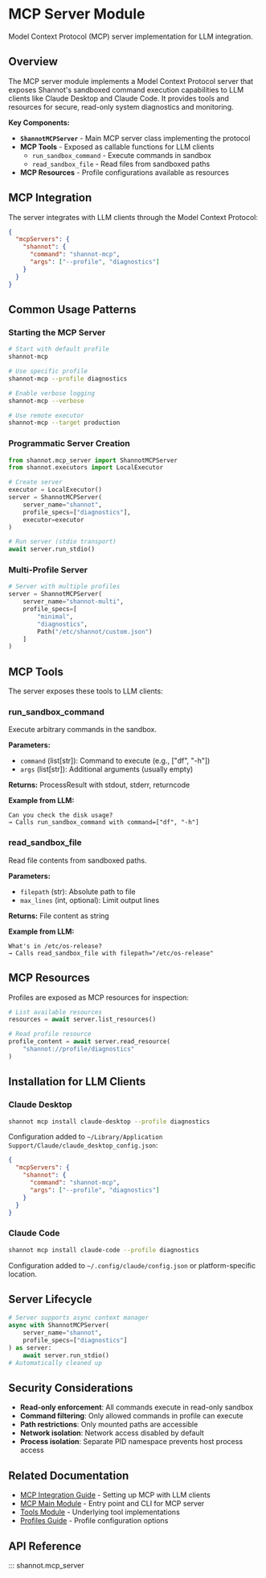 # MCP Server Module

Model Context Protocol (MCP) server implementation for LLM integration.

## Overview

The MCP server module implements a Model Context Protocol server that exposes Shannot's sandboxed command execution capabilities to LLM clients like Claude Desktop and Claude Code. It provides tools and resources for secure, read-only system diagnostics and monitoring.

**Key Components:**

- **`ShannotMCPServer`** - Main MCP server class implementing the protocol
- **MCP Tools** - Exposed as callable functions for LLM clients
  - `run_sandbox_command` - Execute commands in sandbox
  - `read_sandbox_file` - Read files from sandboxed paths
- **MCP Resources** - Profile configurations available as resources

## MCP Integration

The server integrates with LLM clients through the Model Context Protocol:

```json
{
  "mcpServers": {
    "shannot": {
      "command": "shannot-mcp",
      "args": ["--profile", "diagnostics"]
    }
  }
}
```

## Common Usage Patterns

### Starting the MCP Server

```bash
# Start with default profile
shannot-mcp

# Use specific profile
shannot-mcp --profile diagnostics

# Enable verbose logging
shannot-mcp --verbose

# Use remote executor
shannot-mcp --target production
```

### Programmatic Server Creation

```python
from shannot.mcp_server import ShannotMCPServer
from shannot.executors import LocalExecutor

# Create server
executor = LocalExecutor()
server = ShannotMCPServer(
    server_name="shannot",
    profile_specs=["diagnostics"],
    executor=executor
)

# Run server (stdio transport)
await server.run_stdio()
```

### Multi-Profile Server

```python
# Server with multiple profiles
server = ShannotMCPServer(
    server_name="shannot-multi",
    profile_specs=[
        "minimal",
        "diagnostics",
        Path("/etc/shannot/custom.json")
    ]
)
```

## MCP Tools

The server exposes these tools to LLM clients:

### run_sandbox_command

Execute arbitrary commands in the sandbox.

**Parameters:**
- `command` (list[str]): Command to execute (e.g., ["df", "-h"])
- `args` (list[str]): Additional arguments (usually empty)

**Returns:** ProcessResult with stdout, stderr, returncode

**Example from LLM:**
```
Can you check the disk usage?
→ Calls run_sandbox_command with command=["df", "-h"]
```

### read_sandbox_file

Read file contents from sandboxed paths.

**Parameters:**
- `filepath` (str): Absolute path to file
- `max_lines` (int, optional): Limit output lines

**Returns:** File content as string

**Example from LLM:**
```
What's in /etc/os-release?
→ Calls read_sandbox_file with filepath="/etc/os-release"
```

## MCP Resources

Profiles are exposed as MCP resources for inspection:

```python
# List available resources
resources = await server.list_resources()

# Read profile resource
profile_content = await server.read_resource(
    "shannot://profile/diagnostics"
)
```

## Installation for LLM Clients

### Claude Desktop

```bash
shannot mcp install claude-desktop --profile diagnostics
```

Configuration added to `~/Library/Application Support/Claude/claude_desktop_config.json`:
```json
{
  "mcpServers": {
    "shannot": {
      "command": "shannot-mcp",
      "args": ["--profile", "diagnostics"]
    }
  }
}
```

### Claude Code

```bash
shannot mcp install claude-code --profile diagnostics
```

Configuration added to `~/.config/claude/config.json` or platform-specific location.

## Server Lifecycle

```python
# Server supports async context manager
async with ShannotMCPServer(
    server_name="shannot",
    profile_specs=["diagnostics"]
) as server:
    await server.run_stdio()
# Automatically cleaned up
```

## Security Considerations

- **Read-only enforcement**: All commands execute in read-only sandbox
- **Command filtering**: Only allowed commands in profile can execute
- **Path restrictions**: Only mounted paths are accessible
- **Network isolation**: Network access disabled by default
- **Process isolation**: Separate PID namespace prevents host process access

## Related Documentation

- [MCP Integration Guide](../mcp.md) - Setting up MCP with LLM clients
- [MCP Main Module](mcp_main.md) - Entry point and CLI for MCP server
- [Tools Module](tools.md) - Underlying tool implementations
- [Profiles Guide](../profiles.md) - Profile configuration options

## API Reference

::: shannot.mcp_server
